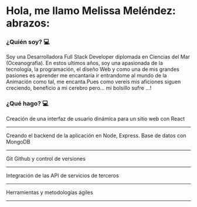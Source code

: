 
<h1> Hola, me llamo Melissa Meléndez: abrazos: 
<h3> ¿Quién soy? 💻 </h3>
<p> Soy una Desarrolladora Full Stack Developer diplomada en Ciencias del Mar (Oceanografía). En estos ultimos años, soy una apasionada de la tecnología, la programación, el diseño Web y como una de mis grandes pasiones es aprender me encantaría ir entrandome al mundo de la Animación como tal, me encanta.Pues como vereís mis aficiones siguen creciendo, beneficio a mi cerebro pero... mi bolsillo sufre ...! </p>


<h3> ¿Qué hago? 💻 </h3>
<p> Creación de una interfaz de usuario dinámica para un sitio web con React</p> <hr>
<p> Creando el backend de la aplicación en Node, Express. Base de datos con MongoDB </p> <hr>
<p> Git Github y control de versiones </p> <hr>
<p> Integración de las API de servicios de terceros </p> <hr>
<p> Herramientas y metodologías ágiles </p> <hr>

